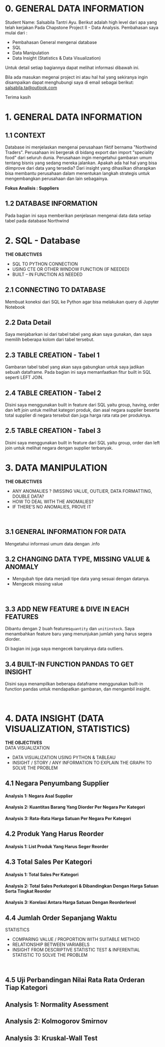 # **0. GENERAL DATA INFORMATION**

Student Name: Salsabila Tantri Ayu.
Berikut adalah high level dari apa yang telah kerjakan Pada Chapstone Project II - Data Analysis. Pembahasan saya mulai dari : 
* Pembahasan General mengenai database
* SQL
* Data Manipulation
* Data Insight (Statistics & Data Visualization)

Untuk detail setiap bagiannya dapat melihat informasi dibawah ini. 

Bila ada masukan megenai project ini atau hal hal yang sekiranya ingin disampaikan dapat menghubungi saya di email sebagai berikut: salsabila.ta@outlook.com

Terima kasih

# **1. GENERAL DATA INFORMATION**

## **1.1 CONTEXT**

Database ini menjelaskan mengenai perusahaan fiktif bernama "Northwind Traders". Perusahaan ini bergerak di bidang export dan import "speciality food" dari seluruh dunia. Perusahaan ingin mengetahui gambaran umum tentang bisnis yang sedang mereka jalankan. Apakah ada hal hal yang bisa diimprove dari data yang tersedia? Dari insight yang dihasilkan diharapkan bisa membantu perusahaan dalam menentukan langkah strategis untuk mengembangkan perusahaan dan lain sebagainya.
<br>

**Fokus Analisis : Suppliers**

## **1.2 DATABASE INFORMATION**

Pada bagian ini saya memberikan penjelasan mengenai data data setiap tabel pada database Northwind


# **2. SQL - Database**
**THE OBJECTIVES**
* SQL TO PYTHON CONNECTION
* USING CTE OR OTHER WINDOW FUNCTION (IF NEEDED)
* BUILT – IN FUNCTION AS NEEDED

## **2.1 CONNECTING TO DATABASE**
Membuat koneksi dari SQL ke Python agar bisa melakukan query di Jupyter Notebook
<br>

## **2.2 Data Detail**
Saya menjabarkan isi dari tabel tabel yang akan saya gunakan, dan saya memilih beberapa kolom dari tabel tersebut.
<br>

## **2.3 TABLE CREATION - Tabel 1**
Gambaran tabel tabel yang akan saya gabungkan untuk saya jadikan sebuah dataframe. Pada bagian ini saya memanfaatkan fitur built in SQL seperti LEFT JOIN.

## **2.4 TABLE CREATION - Tabel 2**
Disini saya menggunakan built in feature dari SQL yaitu group, having, order dan left join untuk melihat kategori produk, dan asal negara supplier beserta total supplier di negara tersebut dan juga harga rata rata per produknya.

## **2.5 TABLE CREATION - Tabel 3**
Disini saya menggunakan built in feature dari SQL yaitu group, order dan left join untuk melihat negara dengan supplier terbanyak.



# **3. DATA MANIPULATION**
**THE OBJECTIVES**
* ANY ANOMALIES ? (MISSING VALUE, OUTLIER, DATA FORMATTING, DOUBLE DATA? 
* HOW TO DEAL WITH THE ANOMALIES? 
* IF THERE’S NO ANOMALIES, PROVE IT 
<br>

## **3.1 GENERAL INFORMATION FOR DATA**
Mengetahui informasi umum data dengan .info
<br>

## **3.2 CHANGING DATA TYPE, MISSING VALUE & ANOMALY**
* Mengubah tipe data menjadi tipe data yang sesuai dengan datanya. 
* Mengecek missing value
<br>

## **3.3 ADD NEW FEATURE & DIVE IN EACH FEATURES**
Dibantu dengan 2 buah features```quantity``` dan ```unitinstock```. Saya menambahkan feature baru yang menunjukan jumlah yang harus segera diorder.

Di bagian ini juga saya mengecek banyaknya data outliers.

## **3.4 BUILT-IN FUNCTION PANDAS TO GET INSIGHT**
Disini saya menampilkan beberapa dataframe menggunakan built-in function pandas untuk mendapatkan gambaran, dan mengambil insight.

<br>

# **4. DATA INSIGHT (DATA VISUALIZATION, STATISTICS)**
**THE OBJECTIVES**
<br>
DATA VISUALIZATION
* DATA VISUALIZATION USING PYTHON & TABLEAU
* INSIGHT / STORY / ANY INFORMATION TO EXPLAIN THE GRAPH TO SOLVE THE PROBLEM



## 4.1 **Negara Penyumbang Supplier**
#### **Analysis 1: Negara Asal Supplier**
#### **Analysis 2: Kuantitas Barang Yang Diorder Per Negara Per Kategori**
#### **Analysis 3: Rata-Rata Harga Satuan Per Negara Per Kategori**



## 4.2 **Produk Yang Harus Reorder**
#### **Analysis 1: List Produk Yang Harus Seger Reorder**

## 4.3 Total Sales Per Kategori

#### **Analysis 1: Total Sales Per Kategori**

#### **Analysis 2: Total Sales Perkategori & Dibandingkan Dengan Harga Satuan Serta Tingkat Reorder**

#### **Analysis 3: Korelasi Antara Harga Satuan Dengan Reorderlevel**

## 4.4 **Jumlah Order Sepanjang Waktu**


STATISTICS
* COMPARING VALUE / PROPORTION WITH SUITABLE METHOD
* RELATIONSHIP BETWEEN VARIABELS 
* INSIGHT FROM DESCRIPTIVE STATISTIC TEST & INFERENTIAL STATISTIC TO SOLVE THE PROBLEM
<br>

## **4.5 Uji Perbandingan Nilai Rata Rata Orderan Tiap Kategori**
## **Analysis 1: Normality Asessment**
## **Analysis 2: Kolmogorov Smirnov**
## **Analysis 3: Kruskal-Wall Test**
